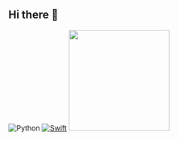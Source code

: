 ## Hi there 👋
![Python](https://img.shields.io/badge/Python-3776AB?style=flat&logo=python&logoColor=white)
[![Swift](https://simpleicons.org/?q=swift&modal=icon)](https://raw.githubusercontent.com/1gamseong/1gamseong/refs/heads/main/swift.svg)
<img src="https://media.giphy.com/media/your_gif_url/giphy.gif" width="200"/>



<!--
**1gamseong/1gamseong** is a ✨ _special_ ✨ repository because its `README.md` (this file) appears on your GitHub profile.

Here are some ideas to get you started:

- 🔭 I’m currently working on ...
- 🌱 I’m currently learning ...
- 👯 I’m looking to collaborate on ...
- 🤔 I’m looking for help with ...
- 💬 Ask me about ...
- 📫 How to reach me: ...
- 😄 Pronouns: ...
- ⚡ Fun fact: ...
-->
